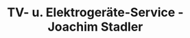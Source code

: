 ---
title: "TV- u. Elektrogeräte-Service - Joachim Stadler"
url: /fladungen/tv-u-elektrogeraete-service-joachim-stadler/
shop: Hifi
---
